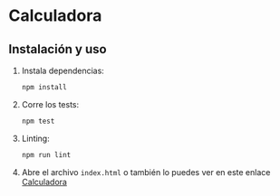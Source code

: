 # Calculadora 

## Instalación y uso

1. Instala dependencias:
   ```bash
   npm install
   ```
2. Corre los tests:
   ```bash
   npm test
   ```
3. Linting:
   ```bash
   npm run lint
   ```
4. Abre el archivo `index.html` o también lo puedes ver en este enlace [Calculadora](URL_AQUI)

